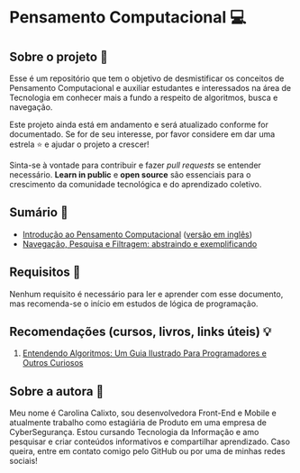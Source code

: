 # Pensamento Computacional :computer:

## Sobre o projeto :rocket:

Esse é um repositório que tem o objetivo de desmistificar os conceitos de Pensamento Computacional e auxiliar estudantes e interessados na área de Tecnologia em conhecer mais a fundo a respeito de algoritmos, busca e navegação.

Este projeto ainda está em andamento e será atualizado conforme for documentado. Se for de seu interesse, por favor considere em dar uma estrela :star: e ajudar o projeto a crescer!

Sinta-se à vontade para contribuir e fazer _pull requests_ se entender necessário. **Learn in public** e **open source** são essenciais para o crescimento da comunidade tecnológica e do aprendizado coletivo.

## Sumário :book:

+ [Introdução ao Pensamento Computacional](https://github.com/calixtocarolina/Pensamento-Computacional/blob/main/Pensamento%20Computacional%20Parte%201.md) ([versão em inglês](https://github.com/calixtocarolina/Pensamento-Computacional/blob/main/en_US/Computational%20Thinking%20Part%201.md))
+ [Navegação, Pesquisa e Filtragem: abstraindo e exemplificando](https://github.com/calixtocarolina/Pensamento-Computacional/blob/main/Pensamento%20Computacional%20Parte%202.md)

## Requisitos :pencil:

Nenhum requisito é necessário para ler e aprender com esse documento, mas recomenda-se o início em estudos de lógica de programação.

## Recomendações (cursos, livros, links úteis) :bulb:

1. [Entendendo Algoritmos: Um Guia Ilustrado Para Programadores e Outros Curiosos](https://www.amazon.com.br/Entendendo-Algoritmos-Ilustrado-Programadores-Curiosos/dp/8575225634/ref=sr_1_3?__mk_pt_BR=%C3%85M%C3%85%C5%BD%C3%95%C3%91&crid=3M5ANXZZEO2R4&keywords=algoritmo&qid=1669159307&qu=eyJxc2MiOiI0LjM2IiwicXNhIjoiMy43NSIsInFzcCI6IjMuNTQifQ%3D%3D&sprefix=algoritm%2Caps%2C249&sr=8-3)

## Sobre a autora :dizzy:

Meu nome é Carolina Calixto, sou desenvolvedora Front-End e Mobile e atualmente trabalho como estagiária de Produto em uma empresa de CyberSegurança. Estou cursando Tecnologia da Informação e amo pesquisar e criar conteúdos informativos e compartilhar aprendizado. Caso queira, entre em contato comigo pelo GitHub ou por uma de minhas redes sociais!
